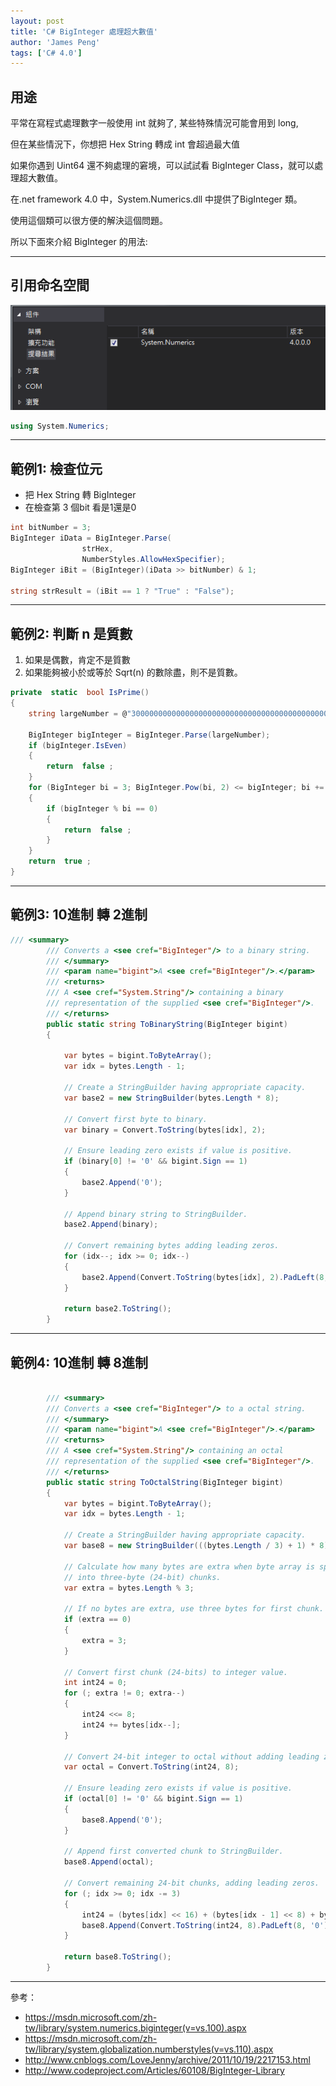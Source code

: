 ```yaml
---
layout: post
title: 'C# BigInteger 處理超大數值'
author: 'James Peng'
tags: ['C# 4.0']
---
```




## 用途 ##

平常在寫程式處理數字一般使用 int 就夠了, 某些特殊情況可能會用到 long, 

但在某些情況下，你想把 Hex String 轉成 int 會超過最大值

如果你遇到 Uint64 還不夠處理的窘境，可以試試看 BigInteger Class，就可以處理超大數值。

在.net framework 4.0 中，System.Numerics.dll 中提供了BigInteger 類。

使用這個類可以很方便的解決這個問題。

所以下面來介紹 BigInteger 的用法:


----------

## 引用命名空間 ##

![](..\images\2016-04-08-CSharp_BigNumber\t6jTfdI.png)

~~~csharp
using System.Numerics;
~~~


----------


## 範例1: 檢查位元 ##

- 把 Hex String 轉 BigInteger
- 在檢查第 3 個bit 看是1還是0

~~~csharp
int bitNumber = 3;
BigInteger iData = BigInteger.Parse(
                strHex,
                NumberStyles.AllowHexSpecifier);
BigInteger iBit = (BigInteger)(iData >> bitNumber) & 1;

string strResult = (iBit == 1 ? "True" : "False");
~~~

----------


## 範例2: 判斷 n 是質數 ##

1. 如果是偶數，肯定不是質數
2. 如果能夠被小於或等於 Sqrt(n) 的數除盡，則不是質數。

~~~csharp
private  static  bool IsPrime()
{
    string largeNumber = @"300000000000000000000000000000000000000000000000000000000000000000000000000000000000000000000000000000000000000000000000000000000000000000000000000000000000000000000000000000000000000000000000000000000000000000000000000000000000000000000000000000000000000000000000000000000000000000000000000000000000000000000000000000000000000000000000000000000000000000000000000000000000000000000000000001";

    BigInteger bigInteger = BigInteger.Parse(largeNumber);
    if (bigInteger.IsEven)
    {
        return  false ;
    }
    for (BigInteger bi = 3; BigInteger.Pow(bi, 2) <= bigInteger; bi += 2)
    {
        if (bigInteger % bi == 0)
        {
            return  false ;
        }
    }
    return  true ;
}
~~~


----------


## 範例3: 10進制 轉 2進制 ##

~~~csharp
/// <summary>
        /// Converts a <see cref="BigInteger"/> to a binary string.
        /// </summary>
        /// <param name="bigint">A <see cref="BigInteger"/>.</param>
        /// <returns>
        /// A <see cref="System.String"/> containing a binary
        /// representation of the supplied <see cref="BigInteger"/>.
        /// </returns>
        public static string ToBinaryString(BigInteger bigint)
        {

            var bytes = bigint.ToByteArray();
            var idx = bytes.Length - 1;

            // Create a StringBuilder having appropriate capacity.
            var base2 = new StringBuilder(bytes.Length * 8);

            // Convert first byte to binary.
            var binary = Convert.ToString(bytes[idx], 2);

            // Ensure leading zero exists if value is positive.
            if (binary[0] != '0' && bigint.Sign == 1)
            {
                base2.Append('0');
            }

            // Append binary string to StringBuilder.
            base2.Append(binary);

            // Convert remaining bytes adding leading zeros.
            for (idx--; idx >= 0; idx--)
            {
                base2.Append(Convert.ToString(bytes[idx], 2).PadLeft(8, '0'));
            }

            return base2.ToString();
        }
~~~


----------


## 範例4: 10進制 轉 8進制 ##

~~~csharp

 		/// <summary>
        /// Converts a <see cref="BigInteger"/> to a octal string.
        /// </summary>
        /// <param name="bigint">A <see cref="BigInteger"/>.</param>
        /// <returns>
        /// A <see cref="System.String"/> containing an octal
        /// representation of the supplied <see cref="BigInteger"/>.
        /// </returns>
        public static string ToOctalString(BigInteger bigint)
        {
            var bytes = bigint.ToByteArray();
            var idx = bytes.Length - 1;

            // Create a StringBuilder having appropriate capacity.
            var base8 = new StringBuilder(((bytes.Length / 3) + 1) * 8);

            // Calculate how many bytes are extra when byte array is split
            // into three-byte (24-bit) chunks.
            var extra = bytes.Length % 3;

            // If no bytes are extra, use three bytes for first chunk.
            if (extra == 0)
            {
                extra = 3;
            }

            // Convert first chunk (24-bits) to integer value.
            int int24 = 0;
            for (; extra != 0; extra--)
            {
                int24 <<= 8;
                int24 += bytes[idx--];
            }

            // Convert 24-bit integer to octal without adding leading zeros.
            var octal = Convert.ToString(int24, 8);

            // Ensure leading zero exists if value is positive.
            if (octal[0] != '0' && bigint.Sign == 1)
            {
                base8.Append('0');
            }

            // Append first converted chunk to StringBuilder.
            base8.Append(octal);

            // Convert remaining 24-bit chunks, adding leading zeros.
            for (; idx >= 0; idx -= 3)
            {
                int24 = (bytes[idx] << 16) + (bytes[idx - 1] << 8) + bytes[idx - 2];
                base8.Append(Convert.ToString(int24, 8).PadLeft(8, '0'));
            }

            return base8.ToString();
        }

~~~

----------

參考：

- https://msdn.microsoft.com/zh-tw/library/system.numerics.biginteger(v=vs.100).aspx
- https://msdn.microsoft.com/zh-tw/library/system.globalization.numberstyles(v=vs.110).aspx
- http://www.cnblogs.com/LoveJenny/archive/2011/10/19/2217153.html
- http://www.codeproject.com/Articles/60108/BigInteger-Library

